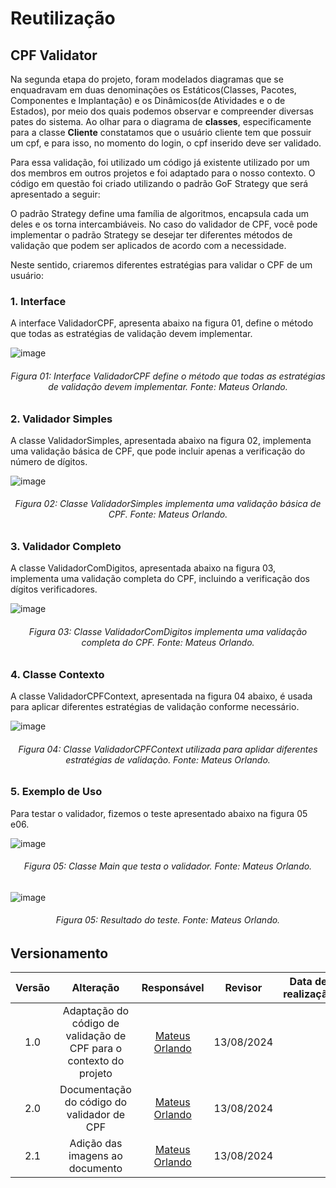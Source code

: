 # Reutilização

## CPF Validator

Na segunda etapa do projeto, foram modelados diagramas que se enquadravam em duas denominações os Estáticos(Classes, Pacotes, Componentes e Implantação) e os Dinâmicos(de Atividades e o de Estados), por meio dos quais podemos observar e compreender diversas pates do sistema. Ao olhar para o diagrama de **classes**, especificamente para a classe **Cliente** constatamos que o usuário cliente tem que possuir um cpf, e para isso, no momento do login, o cpf inserido deve ser validado.

Para essa validação, foi utilizado um código já existente utilizado por um dos membros em outros projetos e foi adaptado para o nosso contexto. O código em questão foi criado utilizando o padrão GoF Strategy que será apresentado a seguir:

O padrão Strategy define uma família de algoritmos, encapsula cada um deles e os torna intercambiáveis. No caso do validador de CPF, você pode implementar o padrão Strategy se desejar ter diferentes métodos de validação que podem ser aplicados de acordo com a necessidade.


Neste sentido, criaremos diferentes estratégias para validar o CPF de um usuário:

### 1. Interface

A interface ValidadorCPF, apresenta abaixo na figura 01, define o método que todas as estratégias de validação devem implementar.

![image](https://github.com/user-attachments/assets/b88ac0ea-9656-4b36-8dce-c44ac3521add)

<h6 align = "center">Figura 01: Interface ValidadorCPF define o método que todas as estratégias de validação devem implementar. Fonte: Mateus Orlando.</h6>

### 2. Validador Simples

A classe ValidadorSimples, apresentada abaixo na figura 02, implementa uma validação básica de CPF, que pode incluir apenas a verificação do número de dígitos.

![image](https://github.com/user-attachments/assets/18ea38e4-8227-40aa-9ab8-7f7135755c6c)

<h6 align = "center">Figura 02: Classe ValidadorSimples implementa uma validação básica de CPF. Fonte: Mateus Orlando.</h6>

### 3. Validador Completo

A classe ValidadorComDigitos, apresentada abaixo na figura 03, implementa uma validação completa do CPF, incluindo a verificação dos dígitos verificadores.

![image](https://github.com/user-attachments/assets/7dbe38ec-e8a6-47b6-aaee-838c15ca4b07)

<h6 align = "center">Figura 03: Classe ValidadorComDigitos implementa uma validação completa do CPF. Fonte: Mateus Orlando.</h6>

### 4. Classe Contexto

A classe ValidadorCPFContext, apresentada na figura 04 abaixo, é usada para aplicar diferentes estratégias de validação conforme necessário.

![image](https://github.com/user-attachments/assets/b6313918-385a-4421-8713-eec67d7f39e3)

<h6 align = "center">Figura 04: Classe ValidadorCPFContext utilizada para aplidar diferentes estratégias de validação. Fonte: Mateus Orlando.</h6>

### 5. Exemplo de Uso

Para testar o validador, fizemos o teste apresentado abaixo na figura 05 e06.

![image](https://github.com/user-attachments/assets/9746cb35-3937-482b-8398-69ef4a564d9d)

<h6 align = "center">Figura 05: Classe Main que testa o validador. Fonte: Mateus Orlando.</h6>

![image](https://github.com/user-attachments/assets/211ddb21-dec7-4af0-b981-be3947ffba9e)


<h6 align = "center">Figura 05: Resultado do teste. Fonte: Mateus Orlando.</h6>

## Versionamento

| Versão | Alteração |  Responsável  | Revisor | Data de realização |
| :------: | :---: | :-----: | :----: | :----: |
| 1.0   | Adaptação do código de validação de CPF para o contexto do projeto  | [Mateus Orlando](https://github.com/MateusPy) | 13/08/2024 |
| 2.0   | Documentação do código do validador de CPF  | [Mateus Orlando](https://github.com/MateusPy) | 13/08/2024 |
| 2.1   | Adição das imagens ao documento  | [Mateus Orlando](https://github.com/MateusPy) | 13/08/2024 |
